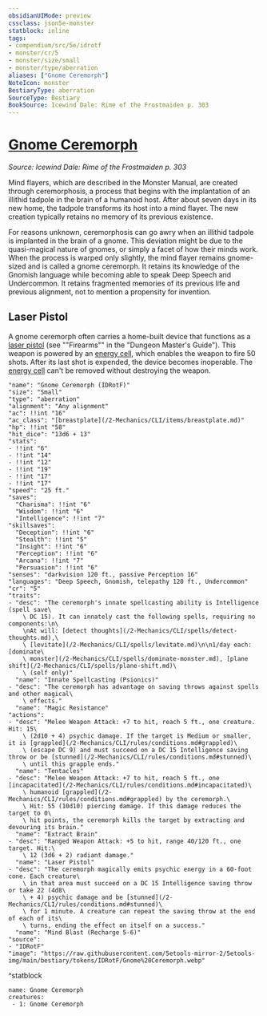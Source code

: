 ```yaml
---
obsidianUIMode: preview
cssclass: json5e-monster
statblock: inline
tags:
- compendium/src/5e/idrotf
- monster/cr/5
- monster/size/small
- monster/type/aberration
aliases: ["Gnome Ceremorph"]
NoteIcon: monster
BestiaryType: aberration
SourceType: Bestiary
BookSource: Icewind Dale: Rime of the Frostmaiden p. 303
---
```

# [Gnome Ceremorph](2-Mechanics/CLI/bestiary/aberration/gnome-ceremorph-idrotf.md)
*Source: Icewind Dale: Rime of the Frostmaiden p. 303*  

Mind flayers, which are described in the Monster Manual, are created through ceremorphosis, a process that begins with the implantation of an illithid tadpole in the brain of a humanoid host. After about seven days in its new home, the tadpole transforms its host into a mind flayer. The new creation typically retains no memory of its previous existence.

For reasons unknown, ceremorphosis can go awry when an illithid tadpole is implanted in the brain of a gnome. This deviation might be due to the quasi-magical nature of gnomes, or simply a facet of how their minds work. When the process is warped only slightly, the mind flayer remains gnome-sized and is called a gnome ceremorph. It retains its knowledge of the Gnomish language while becoming able to speak Deep Speech and Undercommon. It retains fragmented memories of its previous life and previous alignment, not to mention a propensity for invention.

## Laser Pistol

A gnome ceremorph often carries a home-built device that functions as a [laser pistol](/2-Mechanics/CLI/items/laser-pistol.md) (see ""Firearms"" in the "Dungeon Master's Guide"). This weapon is powered by an [energy cell](/2-Mechanics/CLI/items/energy-cell.md), which enables the weapon to fire 50 shots. After its last shot is expended, the device becomes inoperable. The [energy cell](/2-Mechanics/CLI/items/energy-cell.md) can't be removed without destroying the weapon.

```statblock
"name": "Gnome Ceremorph (IDRotF)"
"size": "Small"
"type": "aberration"
"alignment": "Any alignment"
"ac": !!int "16"
"ac_class": "[breastplate](/2-Mechanics/CLI/items/breastplate.md)"
"hp": !!int "58"
"hit_dice": "13d6 + 13"
"stats":
- !!int "6"
- !!int "14"
- !!int "12"
- !!int "19"
- !!int "17"
- !!int "17"
"speed": "25 ft."
"saves":
  "Charisma": !!int "6"
  "Wisdom": !!int "6"
  "Intelligence": !!int "7"
"skillsaves":
  "Deception": !!int "6"
  "Stealth": !!int "5"
  "Insight": !!int "6"
  "Perception": !!int "6"
  "Arcana": !!int "7"
  "Persuasion": !!int "6"
"senses": "darkvision 120 ft., passive Perception 16"
"languages": "Deep Speech, Gnomish, telepathy 120 ft., Undercommon"
"cr": "5"
"traits":
- "desc": "The ceremorph's innate spellcasting ability is Intelligence (spell save\
    \ DC 15). It can innately cast the following spells, requiring no components:\n\
    \nAt will: [detect thoughts](/2-Mechanics/CLI/spells/detect-thoughts.md),\
    \ [levitate](/2-Mechanics/CLI/spells/levitate.md)\n\n1/day each: [dominate\
    \ monster](/2-Mechanics/CLI/spells/dominate-monster.md), [plane shift](/2-Mechanics/CLI/spells/plane-shift.md)\
    \ (self only)"
  "name": "Innate Spellcasting (Psionics)"
- "desc": "The ceremorph has advantage on saving throws against spells and other magical\
    \ effects."
  "name": "Magic Resistance"
"actions":
- "desc": "Melee Weapon Attack: +7 to hit, reach 5 ft., one creature. Hit: 15\
    \ (2d10 + 4) psychic damage. If the target is Medium or smaller, it is [grappled](/2-Mechanics/CLI/rules/conditions.md#grappled)\
    \ (escape DC 9) and must succeed on a DC 15 Intelligence saving throw or be [stunned](/2-Mechanics/CLI/rules/conditions.md#stunned)\
    \ until this grapple ends."
  "name": "Tentacles"
- "desc": "Melee Weapon Attack: +7 to hit, reach 5 ft., one [incapacitated](/2-Mechanics/CLI/rules/conditions.md#incapacitated)\
    \ humanoid [grappled](/2-Mechanics/CLI/rules/conditions.md#grappled) by the ceremorph.\
    \ Hit: 55 (10d10) piercing damage. If this damage reduces the target to 0\
    \ hit points, the ceremorph kills the target by extracting and devouring its brain."
  "name": "Extract Brain"
- "desc": "Ranged Weapon Attack: +5 to hit, range 40/120 ft., one target. Hit:\
    \ 12 (3d6 + 2) radiant damage."
  "name": "Laser Pistol"
- "desc": "The ceremorph magically emits psychic energy in a 60-foot cone. Each creature\
    \ in that area must succeed on a DC 15 Intelligence saving throw or take 22 (4d8\
    \ + 4) psychic damage and be [stunned](/2-Mechanics/CLI/rules/conditions.md#stunned)\
    \ for 1 minute. A creature can repeat the saving throw at the end of each of its\
    \ turns, ending the effect on itself on a success."
  "name": "Mind Blast (Recharge 5-6)"
"source":
- "IDRotF"
"image": "https://raw.githubusercontent.com/5etools-mirror-2/5etools-img/main/bestiary/tokens/IDRotF/Gnome%20Ceremorph.webp"
```
^statblock

```encounter-table
name: Gnome Ceremorph
creatures:
 - 1: Gnome Ceremorph
```